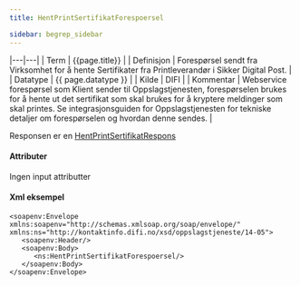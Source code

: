 ```yaml
--- 
title: HentPrintSertifikatForespoersel  

sidebar: begrep_sidebar
---
```

|---|---|
| Term          | {{page.title}} |
| Definisjon    | Forespørsel sendt fra Virksomhet for å hente Sertifikater fra Printleverandør i Sikker Digital Post. |
| Datatype      | {{ page.datatype }} |
| Kilde         | DIFI |
| Kommentar     | Webservice forespørsel som Klient sender til Oppslagstjenesten, forespørselen brukes for å hente ut det sertifikat som skal brukes for å kryptere meldinger som skal printes. Se integrasjonsguiden for Oppslagstjenesten for tekniske detaljer om forespørselen og hvordan denne sendes. |

Responsen er en [HentPrintSertifikatRespons]({{site.baseurl}}/resources/begrep/oppslagstjenesten/HentPrintSertifikatRespons)

#### Attributer

Ingen input attributter

#### Xml eksempel

``` 
<soapenv:Envelope xmlns:soapenv="http://schemas.xmlsoap.org/soap/envelope/" xmlns:ns="http://kontaktinfo.difi.no/xsd/oppslagstjeneste/14-05">
   <soapenv:Header/>
   <soapenv:Body>
      <ns:HentPrintSertifikatForespoersel/>
   </soapenv:Body>
</soapenv:Envelope>
```
